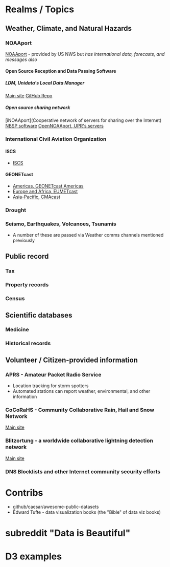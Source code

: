 # Realms / Topics 
## Weather, Climate, and Natural Hazards

### NOAAport
[NOAAport](http://www.nws.noaa.gov/noaaport/html/noaaport.shtml) - provided by US NWS but *has international data, forecasts, and messages also*

#### Open Source Reception and Data Passing Software

##### LDM, Unidata's Local Data Manager
[Main site](http://www.unidata.ucar.edu/software/ldm/)
[GitHub Repo](https://github.com/Unidata/LDM)

##### Open source sharing network
[iNOAAport](Cooperative network of servers for sharing over the Internet)
[NBSP software](http://www.noaaport.net/) 
[OpenNOAAport, UPR's servers](http://www.opennoaaport.net/)

### International Civil Aviation Organization

#### ISCS
* [ISCS](http://www.nws.noaa.gov/iscs/)

#### GEONETcast
* [Americas, GEONETcast Americas](http://www.geonetcastamericas.noaa.gov/)
* [Europe and Africa, EUMETcast](http://www.eumetsat.int/website/home/Data/DataDelivery/EUMETCast/index.html)
* [Asia-Pacific, CMAcast](http://www.cma.gov.cn/en2014/international/features/201409/t20140924_262230.html)

### Drought

### Seismo, Earthquakes, Volcanoes, Tsunamis

* A number of these are passed via Weather comms channels mentioned previously

## Public record
### Tax
### Property records
### Census


## Scientific databases
### Medicine
### Historical records

## Volunteer / Citizen-provided information

### APRS - Amateur Packet Radio Service
* Location tracking for storm spotters
* Automated stations can report weather, environmental, and other information

### CoCoRaHS - Community Collaborative Rain, Hail and Snow Network
[Main site](http://www.cocorahs.org/)

### Blitzortung - a worldwide collaborative lightning detection network
[Main site](http://blitzortung.org/)

### DNS Blocklists and other Internet community security efforts


# Contribs

* github/caesar/awesome-public-datasets
* Edward Tufte - data visualization books (the "Bible" of data viz books)
# subreddit "Data is Beautiful"
# D3 examples



